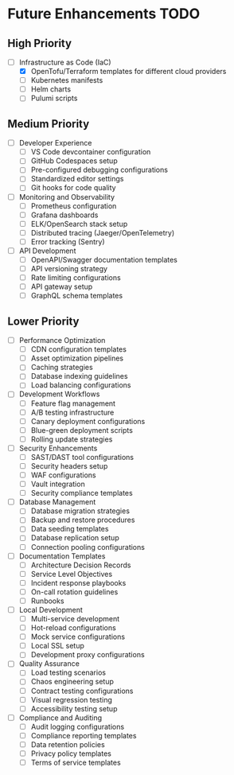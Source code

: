 # Future Enhancements TODO

## High Priority
- [ ] Infrastructure as Code (IaC)
  - [x] OpenTofu/Terraform templates for different cloud providers
  - [ ] Kubernetes manifests
  - [ ] Helm charts
  - [ ] Pulumi scripts

## Medium Priority
- [ ] Developer Experience
  - [ ] VS Code devcontainer configuration
  - [ ] GitHub Codespaces setup
  - [ ] Pre-configured debugging configurations
  - [ ] Standardized editor settings
  - [ ] Git hooks for code quality

- [ ] Monitoring and Observability
  - [ ] Prometheus configuration
  - [ ] Grafana dashboards
  - [ ] ELK/OpenSearch stack setup
  - [ ] Distributed tracing (Jaeger/OpenTelemetry)
  - [ ] Error tracking (Sentry)

- [ ] API Development
  - [ ] OpenAPI/Swagger documentation templates
  - [ ] API versioning strategy
  - [ ] Rate limiting configurations
  - [ ] API gateway setup
  - [ ] GraphQL schema templates

## Lower Priority
- [ ] Performance Optimization
  - [ ] CDN configuration templates
  - [ ] Asset optimization pipelines
  - [ ] Caching strategies
  - [ ] Database indexing guidelines
  - [ ] Load balancing configurations

- [ ] Development Workflows
  - [ ] Feature flag management
  - [ ] A/B testing infrastructure
  - [ ] Canary deployment configurations
  - [ ] Blue-green deployment scripts
  - [ ] Rolling update strategies

- [ ] Security Enhancements
  - [ ] SAST/DAST tool configurations
  - [ ] Security headers setup
  - [ ] WAF configurations
  - [ ] Vault integration
  - [ ] Security compliance templates

- [ ] Database Management
  - [ ] Database migration strategies
  - [ ] Backup and restore procedures
  - [ ] Data seeding templates
  - [ ] Database replication setup
  - [ ] Connection pooling configurations

- [ ] Documentation Templates
  - [ ] Architecture Decision Records
  - [ ] Service Level Objectives
  - [ ] Incident response playbooks
  - [ ] On-call rotation guidelines
  - [ ] Runbooks

- [ ] Local Development
  - [ ] Multi-service development
  - [ ] Hot-reload configurations
  - [ ] Mock service configurations
  - [ ] Local SSL setup
  - [ ] Development proxy configurations

- [ ] Quality Assurance
  - [ ] Load testing scenarios
  - [ ] Chaos engineering setup
  - [ ] Contract testing configurations
  - [ ] Visual regression testing
  - [ ] Accessibility testing setup

- [ ] Compliance and Auditing
  - [ ] Audit logging configurations
  - [ ] Compliance reporting templates
  - [ ] Data retention policies
  - [ ] Privacy policy templates
  - [ ] Terms of service templates
